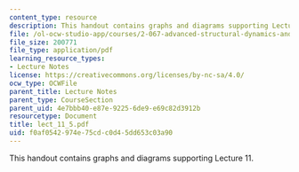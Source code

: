 ```yaml
---
content_type: resource
description: This handout contains graphs and diagrams supporting Lecture 11.
file: /ol-ocw-studio-app/courses/2-067-advanced-structural-dynamics-and-acoustics-13-811-spring-2004/f0af0542974e75cdc0d45dd653c03a90_lect_11_5.pdf
file_size: 200771
file_type: application/pdf
learning_resource_types:
- Lecture Notes
license: https://creativecommons.org/licenses/by-nc-sa/4.0/
ocw_type: OCWFile
parent_title: Lecture Notes
parent_type: CourseSection
parent_uid: 4e7bbb40-e87e-9225-6de9-e69c82d3912b
resourcetype: Document
title: lect_11_5.pdf
uid: f0af0542-974e-75cd-c0d4-5dd653c03a90
---
```

This handout contains graphs and diagrams supporting Lecture 11.